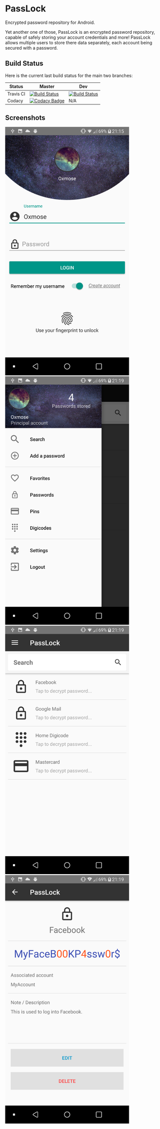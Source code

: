 # PassLock
Encrypted password repository for Android.

Yet another one of those, PassLock is an encrypted password repository, capable of safely storing your account credentials and more!
PassLock allows multiple users to store there data separately, each account being secured with a password.

## Build Status
Here is the current last build status for the main two branches:

| Status | Master | Dev | 
| --- | --- | --- |
| Travis CI | [![Build Status](https://travis-ci.org/Oxmose/PassLock.svg?branch=master)](https://travis-ci.org/Oxmose/PassLock) | [![Build Status](https://travis-ci.org/Oxmose/PassLock.svg?branch=dev)](https://travis-ci.org/Oxmose/PassLock) |
| Codacy | [![Codacy Badge](https://api.codacy.com/project/badge/Grade/a6a22e3c53e74d388582c64d57ee9c16)](https://www.codacy.com/app/Oxmose/PassLock?utm_source=github.com&amp;utm_medium=referral&amp;utm_content=Oxmose/PassLock&amp;utm_campaign=Badge_Grade)| N/A |

## Screenshots
<img src="/Screenshots/Screenshot_2018-08-06-21-15-13.png " width="400"><img src="/Screenshots/Screenshot_2018-08-06-21-19-17.png " width="400">
<img src="/Screenshots/Screenshot_2018-08-06-21-19-20.png " width="400"><img src="/Screenshots/Screenshot_2018-08-06-21-19-25.png " width="400">
